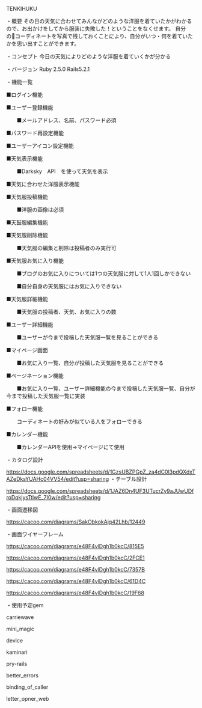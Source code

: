 TENKIHUKU

・概要
その日の天気に合わせてみんながどのような洋服を着ていたかがわかるので、お出かけをしてから服装に失敗した！ということをなくせます。
自分のコーディネートを写真で残しておくことにより、自分がいつ・何を着ていたかを思い出すことができます。

・コンセプト
今日の天気によりどのような洋服を着ていくかが分かる

・バージョン
Ruby 2.5.0 Rails5.2.1

・機能一覧

■ログイン機能

■ユーザー登録機能

　　■メールアドレス、名前、パスワード必須

■パスワード再設定機能

■ユーザーアイコン設定機能

■天気表示機能

　　■Darksky　API　を使って天気を表示

■天気に合わせた洋服表示機能

■天気服投稿機能

　　■洋服の画像は必須

■天鼓服編集機能

■天気服削除機能

　　■天気服の編集と削除は投稿者のみ実行可

■天気服お気に入り機能

　　■ブログのお気に入りについては1つの天気服に対して1人1回しかできない

　　■自分自身の天気服にはお気に入りできない

■天気服詳細機能

　　■天気服の投稿者、天気、お気に入りの数

■ユーザー詳細機能

　　■ユーザーが今まで投稿した天気服一覧を見ることができる

■マイページ画面

　　■お気に入り一覧、自分が投稿した天気服を見ることができる

■ページネーション機能

　　■お気に入り一覧、ユーザー詳細機能の今まで投稿した天気服一覧、自分が今まで投稿した天気服一覧に実装

■フォロー機能

　　コーディネートの好みが似ている人をフォローできる

■カレンダー機能

　　■カレンダーAPIを使用→マイページにて使用

・カタログ設計

https://docs.google.com/spreadsheets/d/1GzsUBZPGpZ_za4dC0l3pdQXdxTAZeDksYUAHc04VV54/edit?usp=sharing
・テーブル設計

https://docs.google.com/spreadsheets/d/1JAZ6Dn4UF3UTucrZy9aJUwUDfroDqkjysTtlwE_7I0w/edit?usp=sharing

・画面遷移図

https://cacoo.com/diagrams/SakObkokAjq42Lhb/12449

・画面ワイヤーフレーム

https://cacoo.com/diagrams/e48F4vlDgh1b0kcC/815E5

https://cacoo.com/diagrams/e48F4vlDgh1b0kcC/2FCE1

https://cacoo.com/diagrams/e48F4vlDgh1b0kcC/7357B

https://cacoo.com/diagrams/e48F4vlDgh1b0kcC/61D4C

https://cacoo.com/diagrams/e48F4vlDgh1b0kcC/19F68


・使用予定gem

  carriewave

  mini_magic

  device

  kaminari

  pry-rails

  better_errors

  binding_of_caller

  letter_opner_web
